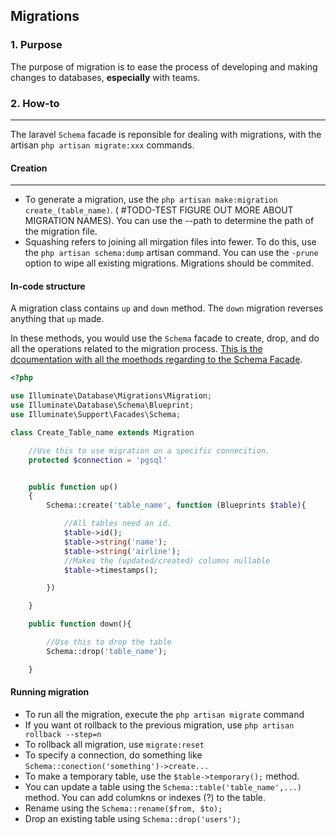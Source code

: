 ## Migrations

### 1. Purpose
The purpose of migration is to ease the process of developing and making changes to databases, **especially** with teams. 

### 2. How-to
---
The laravel `Schema` facade is reponsible for dealing with migrations, with the artisan `php artisan migrate:xxx` commands. 

#### Creation
---
- To generate a migration, use the `php artisan make:migration create_(table_name)`. ( #TODO-TEST FIGURE OUT MORE ABOUT MIGRATION NAMES). You can use the --path to determine the path of the migration file.
- Squashing refers to joining all mirgation files into fewer. To do this, use the `php artisan schema:dump` artisan command. You can use the `-prune` option to wipe all existing migrations. Migrations should be commited.
#### In-code structure
A migration class contains `up` and `down` method. The `down` migration reverses anything that `up` made.

In these methods, you would use the `Schema` facade to create, drop, and do all the operations related to the migration process. [This is the dcoumentation with all the moethods regarding to the Schema Facade](https://laravel.com/docs/8.x/migrations#creating-tables).

```php
<?php

use Illuminate\Database\Migrations\Migration;
use Illuminate\Database\Schema\Blueprint;
use Illuminate\Support\Facades\Schema;

class Create_Table_name extends Migration

	//Use this to use migration on a specific connecition.
	protected $connection = 'pgsql'


	public function up()
	{
		Schema::create('table_name', function (Blueprints $table){

			//All tables need an id.
			$table->id();
			$table->string('name');
			$table->string('airline');
			//Makes the (updated/created) columns nullable
			$table->timestamps();

		})

	}

	public function down(){

		//Use this to drop the table
		Schema::drop('table_name');

	}

```
#### Running migration
- To run all the migration, execute the `php artisan migrate` command
- If you want ot rollback to the previous migration, use `php artisan rollback --step=n`
- To rollback all migration, use `migrate:reset`
- To specify a connection, do something like `Schema::conection('something')->create...`
- To make a temporary table, use the `$table->temporary();` method.
- You can update a table using the `Schema::table('table_name',...)` method. You can add columkns or indexes (?) to the table.
- Rename using the `Schema::rename($from, $to);`
- Drop an existing table using `Schema::drop('users');`